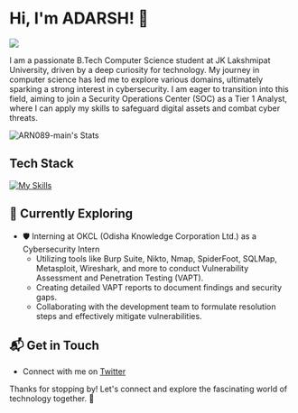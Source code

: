 # Hi, I'm ADARSH! 👋
<a href="https://www.linkedin.com/in/adarshranjannayak/"><img src="https://img.shields.io/badge/-LinkedIn-0072b1?&style=for-the-badge&logo=linkedin&logoColor=white" /></a>

I am a passionate B.Tech Computer Science student at JK Lakshmipat University, driven by a deep curiosity for technology. My journey in computer science has led me to explore various domains, ultimately sparking a strong interest in cybersecurity. I am eager to transition into this field, aiming to join a Security Operations Center (SOC) as a Tier 1 Analyst, where I can apply my skills to safeguard digital assets and combat cyber threats.

![ARN089-main's Stats](https://github-readme-stats.vercel.app/api?username=ARN089-main&theme=vue-dark&show_icons=true&hide_border=true&count_private=true)

## Tech Stack
[![My Skills](https://skillicons.dev/icons?i=js,html,css,wasm)](https://skillicons.dev)

## 🌱 Currently Exploring

- 🛡️ Interning at OKCL (Odisha Knowledge Corporation Ltd.) as a Cybersecurity Intern
  - Utilizing tools like Burp Suite, Nikto, Nmap, SpiderFoot, SQLMap, Metasploit, Wireshark, and more to conduct Vulnerability Assessment and Penetration Testing (VAPT).
  - Creating detailed VAPT reports to document findings and security gaps.
  - Collaborating with the development team to formulate resolution steps and effectively mitigate vulnerabilities.



## 📬 Get in Touch

- Connect with me on [Twitter](https://x.com/ARN089_)

Thanks for stopping by! Let's connect and explore the fascinating world of technology together. 🚀


